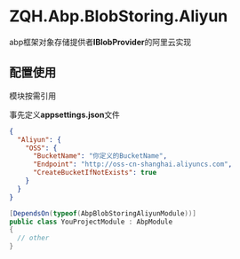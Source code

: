 # ZQH.Abp.BlobStoring.Aliyun

abp框架对象存储提供者**IBlobProvider**的阿里云实现

## 配置使用

模块按需引用

事先定义**appsettings.json**文件

```json
{
  "Aliyun": {
    "OSS": {
      "BucketName": "你定义的BucketName",
      "Endpoint": "http://oss-cn-shanghai.aliyuncs.com",
      "CreateBucketIfNotExists": true
    }
  }
}

```

```csharp
[DependsOn(typeof(AbpBlobStoringAliyunModule))]
public class YouProjectModule : AbpModule
{
  // other
}
```